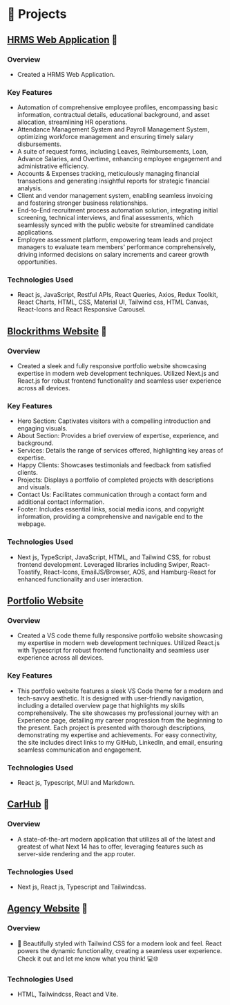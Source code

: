 # 🧪 Projects

## [HRMS Web Application](https://tms.bracketsltd.com/) 🔗

### Overview

- Created a HRMS Web Application.

### Key Features

- Automation of comprehensive employee profiles, encompassing basic information, contractual details, educational background, and asset allocation, streamlining HR operations.
- Attendance Management System and Payroll Management System, optimizing workforce management and ensuring timely salary disbursements.
- A suite of request forms, including Leaves, Reimbursements, Loan, Advance Salaries, and Overtime, enhancing employee engagement and administrative efficiency.
- Accounts & Expenses tracking, meticulously managing financial transactions and generating insightful reports for strategic financial analysis.
- Client and vendor management system, enabling seamless invoicing and fostering stronger business relationships.
- End-to-End recruitment process automation solution, integrating initial screening, technical interviews, and final assessments, which seamlessly synced with the public website for streamlined candidate applications.
- Employee assessment platform, empowering team leads and project managers to evaluate team members' performance comprehensively, driving informed decisions on salary increments and career growth opportunities.

### Technologies Used

- React js, JavaScript, Restful APIs, React Queries, Axios, Redux Toolkit, React Charts, HTML, CSS, Material UI, Tailwind css, HTML Canvas, React-Icons and React Responsive Carousel.

## [Blockrithms Website](https://blockrithms.com/) 🔗

### Overview

- Created a sleek and fully responsive portfolio website showcasing expertise in modern web development techniques. Utilized Next.js and React.js for robust frontend functionality and seamless user experience across all devices.

### Key Features

- Hero Section: Captivates visitors with a compelling introduction and engaging visuals.
- About Section: Provides a brief overview of expertise, experience, and background.
- Services: Details the range of services offered, highlighting key areas of expertise.
- Happy Clients: Showcases testimonials and feedback from satisfied clients.
- Projects: Displays a portfolio of completed projects with descriptions and visuals.
- Contact Us: Facilitates communication through a contact form and additional contact information.
- Footer: Includes essential links, social media icons, and copyright information, providing a comprehensive and navigable end to the webpage.

### Technologies Used

- Next js, TypeScript, JavaScript, HTML, and Tailwind CSS, for robust frontend development. Leveraged libraries including Swiper, React-Toastify, React-Icons, EmailJS/Browser, AOS, and Hamburg-React for enhanced functionality and user interaction.

## [Portfolio Website](https://rozam.com/)

### Overview

- Created a VS code theme fully responsive portfolio website showcasing my expertise in modern web development techniques. Utilized React.js with Typescript for robust frontend functionality and seamless user experience across all devices.

### Key Features

- This portfolio website features a sleek VS Code theme for a modern and tech-savvy aesthetic. It is designed with user-friendly navigation, including a detailed overview page that highlights my skills comprehensively. The site showcases my professional journey with an Experience page, detailing my career progression from the beginning to the present. Each project is presented with thorough descriptions, demonstrating my expertise and achievements. For easy connectivity, the site includes direct links to my GitHub, LinkedIn, and email, ensuring seamless communication and engagement.

### Technologies Used

- React js, Typescript, MUI and Markdown.

## [CarHub](https://car-showcase-rho-six.vercel.app/) 🔗

### Overview

- A state-of-the-art modern application that utilizes all of the latest and greatest of what Next 14 has to offer, leveraging features such as server-side rendering and the app router.

### Technologies Used

- Next js, React js, Typescript and Tailwindcss.

## [Agency Website](https://tailwind-css-01.netlify.app/) 🔗

### Overview

- 🎨 Beautifully styled with Tailwind CSS for a modern look and feel. React powers the dynamic functionality, creating a seamless user experience. Check it out and let me know what you think! 💻🌐

### Technologies Used

- HTML, Tailwindcss, React and Vite.
